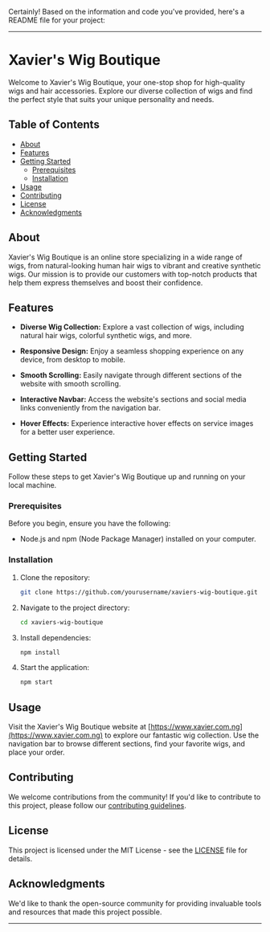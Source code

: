 Certainly! Based on the information and code you've provided, here's a README file for your project:

---

# Xavier's Wig Boutique

Welcome to Xavier's Wig Boutique, your one-stop shop for high-quality wigs and hair accessories. Explore our diverse collection of wigs and find the perfect style that suits your unique personality and needs.

## Table of Contents

- [About](#about)
- [Features](#features)
- [Getting Started](#getting-started)
  - [Prerequisites](#prerequisites)
  - [Installation](#installation)
- [Usage](#usage)
- [Contributing](#contributing)
- [License](#license)
- [Acknowledgments](#acknowledgments)

## About

Xavier's Wig Boutique is an online store specializing in a wide range of wigs, from natural-looking human hair wigs to vibrant and creative synthetic wigs. Our mission is to provide our customers with top-notch products that help them express themselves and boost their confidence.

## Features

- **Diverse Wig Collection:** Explore a vast collection of wigs, including natural hair wigs, colorful synthetic wigs, and more.

- **Responsive Design:** Enjoy a seamless shopping experience on any device, from desktop to mobile.

- **Smooth Scrolling:** Easily navigate through different sections of the website with smooth scrolling.

- **Interactive Navbar:** Access the website's sections and social media links conveniently from the navigation bar.

- **Hover Effects:** Experience interactive hover effects on service images for a better user experience.

## Getting Started

Follow these steps to get Xavier's Wig Boutique up and running on your local machine.

### Prerequisites

Before you begin, ensure you have the following:

- Node.js and npm (Node Package Manager) installed on your computer.

### Installation

1. Clone the repository:

   ```bash
   git clone https://github.com/yourusername/xaviers-wig-boutique.git
   ```

2. Navigate to the project directory:

   ```bash
   cd xaviers-wig-boutique
   ```

3. Install dependencies:

   ```bash
   npm install
   ```

4. Start the application:

   ```bash
   npm start
   ```

## Usage

Visit the Xavier's Wig Boutique website at [https://www.xavier.com.ng](https://www.xavier.com.ng) to explore our fantastic wig collection. Use the navigation bar to browse different sections, find your favorite wigs, and place your order.

## Contributing

We welcome contributions from the community! If you'd like to contribute to this project, please follow our [contributing guidelines](CONTRIBUTING.md).

## License

This project is licensed under the MIT License - see the [LICENSE](LICENSE) file for details.

## Acknowledgments

We'd like to thank the open-source community for providing invaluable tools and resources that made this project possible.

---